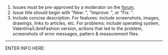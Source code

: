 1. Issues must be pre-approved by a moderator on the [forum](https://forum.valentina-project.org).
2. Issue title should begin with "New: ", "Improve: ", or "Fix: ".
3. Include concise description.
For features: include screenshots, images, drawings, links to articles, etc.
For problems: include operating system, Valentina/LibreFashion version, actions that led to the problem, screenshots of error messages, pattern & measurement files.
________________________
ENTER INFO HERE:
